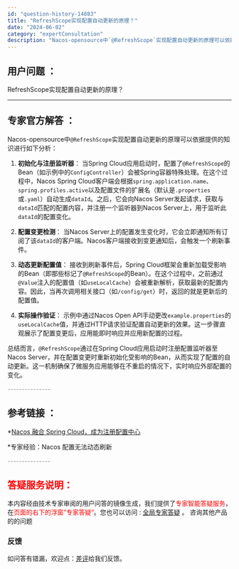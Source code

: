 ```yaml
---
id: "question-history-14883"
title: "RefreshScope实现配置自动更新的原理？"
date: "2024-06-02"
category: "expertConsultation"
description: "Nacos-opensource中`@RefreshScope`实现配置自动更新的原理可以依据提供的知识进行如下分析：1. **初始化与注册监听器**：   当Spring Cloud应用启动时，配置了`@RefreshScope`的Bean（如示例中的`ConfigController`）会被Sp"
---
```


## 用户问题 ： 
 RefreshScope实现配置自动更新的原理？  

---------------
## 专家官方解答 ：

Nacos-opensource中`@RefreshScope`实现配置自动更新的原理可以依据提供的知识进行如下分析：

1. **初始化与注册监听器**：
   当Spring Cloud应用启动时，配置了`@RefreshScope`的Bean（如示例中的`ConfigController`）会被Spring容器特殊处理。在这个过程中，Nacos Spring Cloud客户端会根据`spring.application.name`、`spring.profiles.active`以及配置文件的扩展名（默认是`.properties`或`.yaml`）自动生成`dataId`。之后，它会向Nacos Server发起请求，获取与`dataId`匹配的配置内容，并注册一个监听器到Nacos Server上，用于监听此`dataId`的配置变化。

2. **配置变更检测**：
   当Nacos Server上的配置发生变化时，它会立即通知所有订阅了该`dataId`的客户端。Nacos客户端接收到变更通知后，会触发一个刷新事件。

3. **动态更新配置值**：
   接收到刷新事件后，Spring Cloud框架会重新加载受影响的Bean（即那些标记了`@RefreshScope`的Bean）。在这个过程中，之前通过`@Value`注入的配置值（如`useLocalCache`）会被重新解析，获取最新的配置内容。因此，当再次调用相关接口（如`/config/get`）时，返回的就是更新后的配置值。

4. **实际操作验证**：
   示例中通过Nacos Open API手动更改`example.properties`的`useLocalCache`值，并通过HTTP请求验证配置自动更新的效果。这一步骤直观展示了配置变更后，应用能即时响应并应用新配置的过程。

总结而言，`@RefreshScope`通过在Spring Cloud应用启动时注册配置监听器至Nacos Server，并在配置变更时重新初始化受影响的Bean，从而实现了配置的自动更新。这一机制确保了微服务应用能够在不重启的情况下，实时响应外部配置的变化。


<font color="#949494">---------------</font> 


## 参考链接 ：

*[Nacos 融合 Spring Cloud，成为注册配置中心](https://nacos.io/docs/latest/ecology/use-nacos-with-spring-cloud)
 
 *专家经验：Nacos 配置无法动态刷新 


 <font color="#949494">---------------</font> 
 


## <font color="#FF0000">答疑服务说明：</font> 

本内容经由技术专家审阅的用户问答的镜像生成，我们提供了<font color="#FF0000">专家智能答疑服务</font>，在<font color="#FF0000">页面的右下的浮窗”专家答疑“</font>。您也可以访问 : [全局专家答疑](https://answer.opensource.alibaba.com/docs/intro) 。 咨询其他产品的的问题

### 反馈
如问答有错漏，欢迎点：[差评](https://ai.nacos.io/user/feedbackByEnhancerGradePOJOID?enhancerGradePOJOId=14906)给我们反馈。
